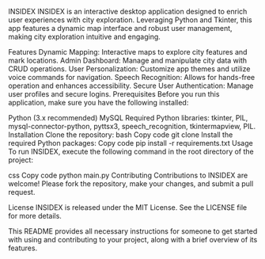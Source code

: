  INSIDEX
INSIDEX is an interactive desktop application designed to enrich user experiences with city exploration. Leveraging Python and Tkinter, this app features a dynamic map interface and robust user management, making city exploration intuitive and engaging.

Features
Dynamic Mapping: Interactive maps to explore city features and mark locations.
Admin Dashboard: Manage and manipulate city data with CRUD operations.
User Personalization: Customize app themes and utilize voice commands for navigation.
Speech Recognition: Allows for hands-free operation and enhances accessibility.
Secure User Authentication: Manage user profiles and secure logins.
Prerequisites
Before you run this application, make sure you have the following installed:

Python (3.x recommended)
MySQL
Required Python libraries: tkinter, PIL, mysql-connector-python, pyttsx3, speech_recognition, tkintermapview, PIL.
Installation
Clone the repository:
bash
Copy code
git clone <repository-url>
Install the required Python packages:
Copy code
pip install -r requirements.txt
Usage
To run INSIDEX, execute the following command in the root directory of the project:

css
Copy code
python main.py
Contributing
Contributions to INSIDEX are welcome! Please fork the repository, make your changes, and submit a pull request.

License
INSIDEX is released under the MIT License. See the LICENSE file for more details.

This README provides all necessary instructions for someone to get started with using and contributing to your project, along with a brief overview of its features.
